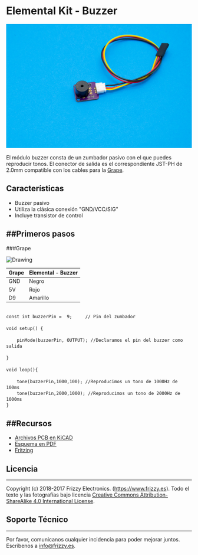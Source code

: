 # Elemental Kit - Buzzer

![Texto alternativo](images/buzzer.jpg "Modulo de boton básico")

El módulo buzzer consta de un zumbador pasivo con el que puedes reproducir tonos. El conector de salida es el correspondiente JST-PH de 2.0mm compatible con los cables para la [Grape](https://www.frizzy.es/grape/).

## Características

* Buzzer pasivo
* Utiliza la clásica conexión "GND/VCC/SIG"
* Incluye transistor de control

##Primeros pasos
--------

###Grape


<img src="../images/montaje_buzzer.png" alt="Drawing" style="width: 400px;"/>

| Grape | Elemental - Buzzer|
| ----- | ----------------- |
| GND   | Negro             |
| 5V    | Rojo              |
| D9    | Amarillo          |


```arduino

const int buzzerPin =  9;     // Pin del zumbador

void setup() {

    pinMode(buzzerPin, OUTPUT); //Declaramos el pin del buzzer como salida

}

void loop(){
    
    tone(buzzerPin,1000,100); //Reproducimos un tono de 1000Hz de 100ms
    tone(buzzerPin,2000,1000); //Reproducimos un tono de 2000Hz de 1000ms
}
```


##Recursos
-------

-   [Archivos PCB en KiCAD](https://github.com/FrizzyElectronics/BasicModule)
-   [Esquema en PDF](https://raw.githubusercontent.com/FrizzyElectronics/BasicModule/master/pdf/BasicModule.pdf "File:BasicModule.pdf")
-   [Fritzing](https://raw.githubusercontent.com/FrizzyElectronics/AtomModulesFritzingParts/master/FritzingParts/Atom_Buzzer.fzpz "File:Atom_Buzzer.fzpz")

## Licencia
-------
Copyright (c) 2018-2017 Frizzy Electronics. (https://www.frizzy.es). Todo el texto y las fotografías bajo licencia <a rel="license" href="http://creativecommons.org/licenses/by-sa/4.0/">Creative Commons Attribution-ShareAlike 4.0 International License</a>. <a rel="license" href="http://creativecommons.org/licenses/by-sa/4.0/"> </a>

## Soporte Técnico
-------
Por favor, comunicanos cualquier incidencia para poder mejorar juntos. Escribenos a [info@frizzy.es](info@frizzy.es). 

